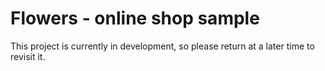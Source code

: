 # Flowers - online shop sample

This project is currently in development, so please return at a later time to revisit it.
